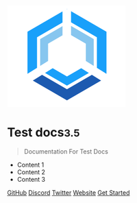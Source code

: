 <!-- _coverpage.md -->

![logo](/docs/_media/LinkwellLogo.png)

# Test docs<small>3.5</small>

> Documentation For Test Docs

- Content 1
- Content 2
- Content 3

[GitHub](https://github.com/LinkWellNodes)
[Discord](https://discord.gg/AJ66pRz4)
[Twitter](https://twitter.com/LinkWell_Nodes)
[Website](https://linkwellnodes.io)
[Get Started](#test-landing-page)

<!-- background image -->

<!-- ![background](_media/Linkwell.png) -->

<!-- background color -->

